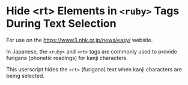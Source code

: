 # Hide \<rt\> Elements in `<ruby>` Tags During Text Selection

For use on the https://www3.nhk.or.jp/news/easy/ website.

In Japanese, the `<ruby>` and `<rt>` tags are commonly used to provide furigana (phonetic readings) for kanji characters.

This userscript hides the `<rt>` (furigana) text when kanji characters are being selected.
